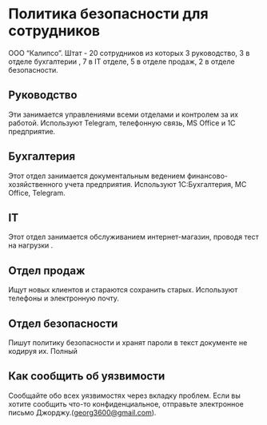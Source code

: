 # Политика безопасности для сотрудников
ООО “Калипсо”. Штат - 20 сотрудников из которых 3 руководство, 3 в отделе бухгалтерии , 7 в IT отделе, 5 в отделе продаж, 2 в отделе безопасности.



## Руководство
Эти занимается управлениями всеми отделами и контролем за их работой. Используют Telegram, телефонную связь, MS Office и 1C предприятие.

## Бухгалтерия 
Этот отдел занимается документальным ведением финансово-хозяйственного учета предприятия. Используют 1С:Бухгалтерия, MC Office, Telegram.

## IT 
Этот отдел занимается обслуживанием интернет-магазин, проводя тест на нагрузки .

## Отдел продаж
Ищут новых клиентов и стараются сохранить старых. Используют телефоны и электронную почту.

## Отдел безопасности
Пишут политику безопасности и хранят пароли в текст документе не кодируя их. Полный


## Как сообщить об уязвимости

Сообщайте обо всех уязвимостях через вкладку проблем. Если вы хотите сообщить что-то конфиденциальное, отправьте электронное письмо Джорджу.(georg3600@gmail.com).



